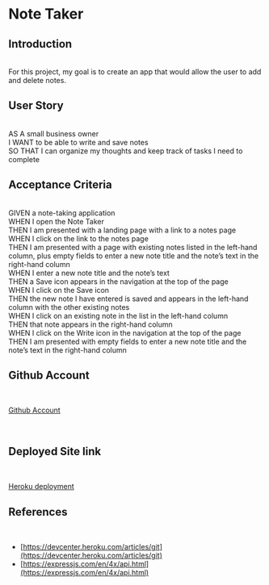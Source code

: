 # **Note Taker**

## **Introduction** 
<br />
For this project, my goal is to create an app that would allow the user to add and delete notes.

<br />

## **User Story**
<br />
AS A small business owner 
 <br />
I WANT to be able to write and save notes
 <br />
SO THAT I can organize my thoughts and keep track of tasks I need to complete

<br />

## **Acceptance Criteria**
<br />
GIVEN a note-taking application <br />
WHEN I open the Note Taker <br />
THEN I am presented with a landing page with a link to a notes page <br />
WHEN I click on the link to the notes page <br />
THEN I am presented with a page with existing notes listed in the left-hand column, plus empty fields to enter a new note title and the note’s text in the right-hand column <br />
WHEN I enter a new note title and the note’s text <br />
THEN a Save icon appears in the navigation at the top of the page <br />
WHEN I click on the Save icon <br />
THEN the new note I have entered is saved and appears in the left-hand column with the other existing notes <br />
WHEN I click on an existing note in the list in the left-hand column <br />
THEN that note appears in the right-hand column<br />
WHEN I click on the Write icon in the navigation at the top of the page <br />
THEN I am presented with empty fields to enter a new note title and the note’s text in the right-hand column <br />


## **Github Account** 
 <br />

[Github Account](https://github.com/michaelclancy90/Note-Taker)

 <br />

## **Deployed Site link**

 <br />

[Heroku deployment](https://protected-gorge-68720.herokuapp.com/notes)
 <br />


## **References**
 <br />

* [https://devcenter.heroku.com/articles/git](https://devcenter.heroku.com/articles/git)
* [https://expressjs.com/en/4x/api.html](https://expressjs.com/en/4x/api.html)



 <br />


